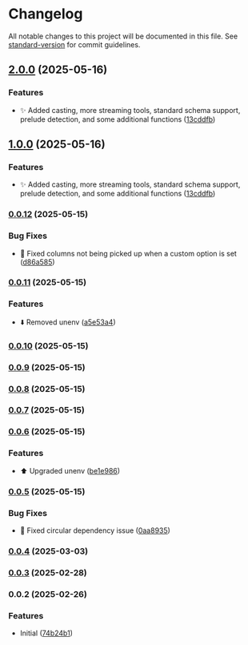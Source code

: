 # Changelog

All notable changes to this project will be documented in this file. See [standard-version](https://github.com/conventional-changelog/standard-version) for commit guidelines.

## [2.0.0](https://github.com/doeixd/csv-utils/compare/v0.0.12...v2.0.0) (2025-05-16)


### Features

* :sparkles: Added casting, more streaming tools, standard schema support, prelude detection, and some additional functions ([13cddfb](https://github.com/doeixd/csv-utils/commit/13cddfb8df5d5d531005975f030b2229298be747))

## [1.0.0](https://github.com/doeixd/csv-utils/compare/v0.0.12...v1.0.0) (2025-05-16)


### Features

* :sparkles: Added casting, more streaming tools, standard schema support, prelude detection, and some additional functions ([13cddfb](https://github.com/doeixd/csv-utils/commit/13cddfb8df5d5d531005975f030b2229298be747))

### [0.0.12](https://github.com/doeixd/csv-utils/compare/v0.0.11...v0.0.12) (2025-05-15)


### Bug Fixes

* :bug: Fixed columns not being picked up when a custom option is set ([d86a585](https://github.com/doeixd/csv-utils/commit/d86a5850367d07fb3a56348956ce4761d53285ee))

### [0.0.11](https://github.com/doeixd/csv-utils/compare/v0.0.10...v0.0.11) (2025-05-15)


### Features

* :arrow_down: Removed unenv ([a5e53a4](https://github.com/doeixd/csv-utils/commit/a5e53a4885ef721f142309e3928e96f4065c7041))

### [0.0.10](https://github.com/doeixd/csv-utils/compare/v0.0.9...v0.0.10) (2025-05-15)

### [0.0.9](https://github.com/doeixd/csv-utils/compare/v0.0.8...v0.0.9) (2025-05-15)

### [0.0.8](https://github.com/doeixd/csv-utils/compare/v0.0.7...v0.0.8) (2025-05-15)

### [0.0.7](https://github.com/doeixd/csv-utils/compare/v0.0.6...v0.0.7) (2025-05-15)

### [0.0.6](https://github.com/doeixd/csv-utils/compare/v0.0.5...v0.0.6) (2025-05-15)


### Features

* :arrow_up: Upgraded unenv ([be1e986](https://github.com/doeixd/csv-utils/commit/be1e9869b27f3b954b36d8add58812b8e44b17c6))

### [0.0.5](https://github.com/doeixd/csv-utils/compare/v0.0.4...v0.0.5) (2025-05-15)


### Bug Fixes

* :bug: Fixed circular dependency issue ([0aa8935](https://github.com/doeixd/csv-utils/commit/0aa893506762bd2f7117e65a52ebeede2c2a64e7))

### [0.0.4](https://github.com/doeixd/csv-utils/compare/v0.0.3...v0.0.4) (2025-03-03)

### [0.0.3](https://github.com/doeixd/csv-utils/compare/v0.0.2...v0.0.3) (2025-02-28)

### 0.0.2 (2025-02-26)


### Features

* Initial ([74b24b1](https://github.com/doeixd/csv-utils/commit/74b24b17d30854e1d890769a0c63ea10166e37df))
